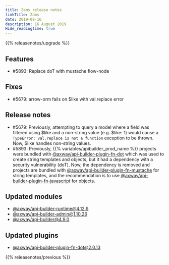 ```yaml
---
title: Zams release notes
linkTitle: Zams
date: 2019-08-16
description: 16 August 2019
Hide_readingtime: true
---
```


{{% releasenotes/upgrade %}}

## Features

* #5893: Replace doT with mustache flow-node

## Fixes

* #5679: arrow-orm fails on $like with val.replace error

## Release notes

* #5679: Previously, attempting to query a model where a field was filtered using $like and a non-string value (e.g. $like: 1) would cause a `TypeError: val.replace is not a function` exception to be thrown. Now, $like handles non-string values.
* #5893: Previously, {{% variables/apibuilder_prod_name %}} projects were bundled with [@axway/api-builder-plugin-fn-dot](https://www.npmjs.com/package/@axway/api-builder-plugin-fn-dot) which was used to create string templates and objects, but it had a dependency with a security vulnerability (doT). Now, the dependency is removed and projects are bundled with [@axway/api-builder-plugin-fn-mustache](https://www.npmjs.com/package/@axway/api-builder-plugin-fn-mustache) for string templates, and the recommendation is to use [@axway/api-builder-plugin-fn-javascript](https://www.npmjs.com/package/@axway/api-builder-plugin-fn-javascript) for objects.

## Updated modules

* [@axway/api-builder-runtime@4.12.9](https://www.npmjs.com/package/@axway/api-builder-runtime/v/4.12.9)
* [@axway/api-builder-admin@1.10.26](https://www.npmjs.com/package/@axway/api-builder-admin/v/1.10.26)
* [@axway/api-builder@4.9.0](https://www.npmjs.com/package/@axway/api-builder/v/4.9.0)

## Updated plugins

* [@axway/api-builder-plugin-fn-dot@2.0.13](https://www.npmjs.com/package/@axway/api-builder-plugin-fn-dot/v/2.0.13)


{{% releasenotes/previous %}}
